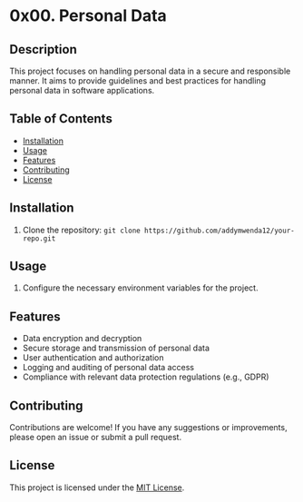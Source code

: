 # 0x00. Personal Data

## Description
This project focuses on handling personal data in a secure and responsible manner. It aims to provide guidelines and best practices for handling personal data in software applications.

## Table of Contents
- [Installation](#installation)
- [Usage](#usage)
- [Features](#features)
- [Contributing](#contributing)
- [License](#license)

## Installation
1. Clone the repository: `git clone https://github.com/addymwenda12/your-repo.git`

## Usage
1. Configure the necessary environment variables for the project.


## Features
- Data encryption and decryption
- Secure storage and transmission of personal data
- User authentication and authorization
- Logging and auditing of personal data access
- Compliance with relevant data protection regulations (e.g., GDPR)

## Contributing
Contributions are welcome! If you have any suggestions or improvements, please open an issue or submit a pull request.

## License
This project is licensed under the [MIT License](https://opensource.org/licenses/MIT).